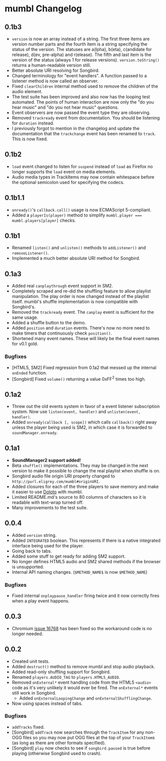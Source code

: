 mumbl Changelog
===============

0.1b3
-----

 * `version` is now an array instead of a string. The first three items are version
   number parts and the fourth item is a string specifying the status of the version.
   The statuses are a(lpha), b(eta), c(andidate for release), d(ev, pre-alpha) and
   r(elease). The fifth and last item is the version of the status (always 1 for
   release versions). `version.toString()` returns a human-readable version still.
 * Better absolute URI resolving for Songbird.
 * Changed terminology for "event handlers". A function passed to a listener method is
   now called an observer. 
 * Fixed `clearChildren` internal method used to remove the children of the audio element.
 * The test suite has been improved and also now has the looping test automated. The
   points of human interaction are now only the "do you hear music" and "do you not hear
   music" questions.
 * Event observers are now passed the event type they are observing.
 * Removed `trackready` event from documentation. You should be listening for `duration`
   instead.
 * I previously forgot to mention in the changelog and update the documentation that
   the `trackchange` event has been renamed to `track`. This is now fixed.


0.1b2
-----

 * `load` event changed to listen for `suspend` instead of `load` as Firefox no longer
   supports the `load` event on media elements.
 * Audio media types in TrackItems may now contain whitespace before the optional
   semicolon used for specifying the codecs.


0.1b1.1
-----

 * `onready()`'s `callback.call()` usage is now ECMAScript 5-compliant.
 * Added a `playerIs(player)` method to simplify
   `mumbl.player === mumbl.players[player]` checks.


0.1b1
-----

 * Renamed `listen()` and `unlisten()` methods to `addListener()` and `removeListener()`.
 * Implemented a much better absolute URI method for Songbird.


0.1a3
-----

 * Added real `canplaythrough` event support in SM2.
 * Completely scraped and re-did the shuffling feature to allow playlist manipulation.
   The play order is now changed instead of the playlist itself. mumbl's shuffle
   implementation is now compatible with Songbird's.
 * Removed the `trackready` event. The `canplay` event is sufficient for the same usage.
 * Added a shuffle button to the demo.
 * Added `position` and `duration` events. There's now no more need to make timers
   that continuously check `position()`.
 * Shortened many event names. These will likely be the final event names for v0.1 gold.

### Bugfixes

 * \[HTML5, SM2\] Fixed regression from 0.1a2 that messed up the internal `onEnded`
   function.
 * \[Songbird\] Fixed `volume()` returning a value 0xFF<sup>2</sup> times too high.


0.1a2
-----

 * Threw out the old events system in favor of a event listener subscription system.
   Now use `listen(event, handler)` and `unlisten(event, handler)`.
 * Added `onready(callback [, scope])` which calls `callback()` right away
   unless the player being used is SM2, in which case it is forwarded to
   `soundManager.onready`.


0.1a1
-----

 * **SoundManager2 support added!**
 * Beta `shuffle()` implementations. They may be changed in the next version to
   make it possible to change the real playlist when shuffle is on.
 * Songbird audio file origin URI property changed to
   `http://purl.eligrey.com/mumbl#originURI`.
 * Added closures for each of the three players to save memory and make it easier to
   use [Doloto](http://msdn.microsoft.com/en-us/devlabs/ee423534.aspx) with mumbl.
 * Limited README.md's source to 80 columns of characters so it is readable with
   text-wrap turned off.
 * Many improvements to the test suite.


0.0.4
-----

 * Added `version` string.
 * Added `INTEGRATED` boolean. This represents if there is a native integrated
   interface being used for the player.
 * Going back to tabs.
 * Added some stuff to get ready for adding SM2 support.
 * No longer defines HTML5 audio and SM2 shared methods if the browser is
   unsupported.
 * Internal API naming changes. (`$METHOD_NAME$` is now `$METHOD_NAME`)

### Bugfixes

 * Fixed internal `onplaypause_handler` firing twice and it now correctly fires when a
   play event happens.


0.0.3
-----

 * Chromium [issue 16768](http://code.google.com/p/chromium/issues/detail?id=16768) has
   been fixed so the workaround code is no longer needed.


0.0.2
-----

 * Created unit tests.
 * Added `destruct()` method to remove mumbl and stop audio playback.
 * Added read-only shuffling support for Songbird.
 * Renamed `players.AUDIO_TAG` to `players.HTML5_AUDIO`.
 * Removed `onExternal*` event handling code from the HTML5 `<audio>` code as it's
   very unlikely it would ever be fired. The `onExternal*` events still work in Songbird.
   * Added `onExternalLoopingChange` and `onExternalShufflingChange`.
 * Now using spaces instead of tabs.

### Bugfixes
 * `addTracks` fixed.
 * \[Songbird\] `addTrack` now searches through the `TrackItem` for any non-OGG files
   so you may now put OGG files at the top of your `TrackItem`s (as long as there are
   other formats specified).
 * \[Songbird\] `play` now checks to see if `songbird.paused` is true before playing
   (otherwise Songbird used to crash).


